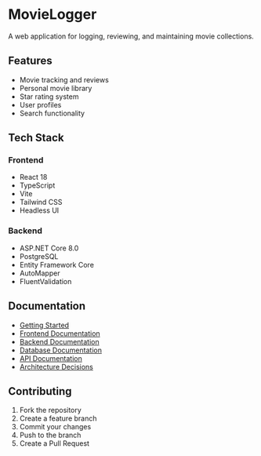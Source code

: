 # MovieLogger

A web application for logging, reviewing, and maintaining movie collections.

## Features

- Movie tracking and reviews
- Personal movie library
- Star rating system
- User profiles
- Search functionality

## Tech Stack

### Frontend
- React 18
- TypeScript
- Vite
- Tailwind CSS
- Headless UI

### Backend
- ASP.NET Core 8.0
- PostgreSQL
- Entity Framework Core
- AutoMapper
- FluentValidation

## Documentation

- [Getting Started](docs/getting-started.md)
- [Frontend Documentation](client/README.md)
- [Backend Documentation](server/README.md)
- [Database Documentation](database/README.md)
- [API Documentation](docs/api.md)
- [Architecture Decisions](docs/adr/README.md)

## Contributing

1. Fork the repository
2. Create a feature branch
3. Commit your changes
4. Push to the branch
5. Create a Pull Request